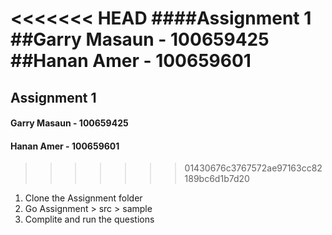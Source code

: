 <<<<<<< HEAD
####Assignment 1
##Garry Masaun - 100659425
##Hanan Amer - 100659601
=======
## Assignment 1
#### Garry Masaun - 100659425
#### Hanan Amer - 100659601
>>>>>>> 01430676c3767572ae97163cc82189bc6d1b7d20

1. Clone the Assignment folder
2. Go Assignment > src > sample
3. Complite and run the questions
